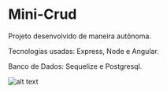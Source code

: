 # Mini-Crud

<p>Projeto desenvolvido de maneira autônoma.
<p>Tecnologias usadas: Express, Node e Angular.
<p>Banco de Dados: Sequelize e Postgresql.


![alt text](https://github.com/MarceloReisxz/Cursos/blob/main/Angular/Mini-Crud/fotos_aplicacao/01.png)
